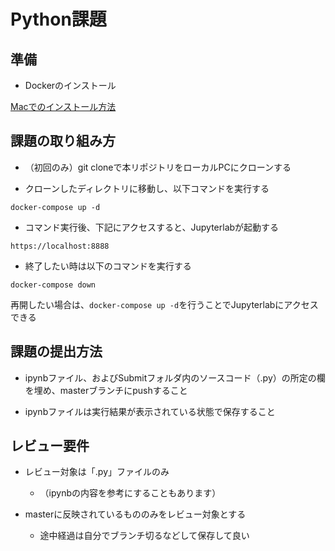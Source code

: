 # Python課題

## 準備

- Dockerのインストール

[Macでのインストール方法](https://docs.docker.com/docker-for-mac/install/)


## 課題の取り組み方

- （初回のみ）git cloneで本リポジトリをローカルPCにクローンする

- クローンしたディレクトリに移動し、以下コマンドを実行する

```
docker-compose up -d
```

- コマンド実行後、下記にアクセスすると、Jupyterlabが起動する

```
https://localhost:8888
```

- 終了したい時は以下のコマンドを実行する

```
docker-compose down
```

再開したい場合は、`docker-compose up -d`を行うことでJupyterlabにアクセスできる


## 課題の提出方法

- ipynbファイル、およびSubmitフォルダ内のソースコード（.py）の所定の欄を埋め、masterブランチにpushすること

- ipynbファイルは実行結果が表示されている状態で保存すること

## レビュー要件

- レビュー対象は「.py」ファイルのみ
	- （ipynbの内容を参考にすることもあります）

- masterに反映されているもののみをレビュー対象とする
	- 途中経過は自分でブランチ切るなどして保存して良い